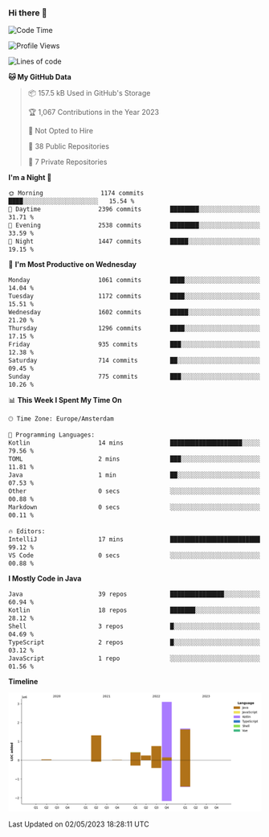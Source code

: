 ### Hi there 👋


<!--START_SECTION:waka-->
![Code Time](http://img.shields.io/badge/Code%20Time-3%2C173%20hrs%2057%20mins-blue)

![Profile Views](http://img.shields.io/badge/Profile%20Views-0-blue)

![Lines of code](https://img.shields.io/badge/From%20Hello%20World%20I%27ve%20Written-7.6%20million%20lines%20of%20code-blue)

**🐱 My GitHub Data** 

> 📦 157.5 kB Used in GitHub's Storage 
 > 
> 🏆 1,067 Contributions in the Year 2023
 > 
> 🚫 Not Opted to Hire
 > 
> 📜 38 Public Repositories 
 > 
> 🔑 7 Private Repositories 
 > 
**I'm a Night 🦉** 

```text
🌞 Morning                1174 commits        ████░░░░░░░░░░░░░░░░░░░░░   15.54 % 
🌆 Daytime                2396 commits        ████████░░░░░░░░░░░░░░░░░   31.71 % 
🌃 Evening                2538 commits        ████████░░░░░░░░░░░░░░░░░   33.59 % 
🌙 Night                  1447 commits        █████░░░░░░░░░░░░░░░░░░░░   19.15 % 
```
📅 **I'm Most Productive on Wednesday** 

```text
Monday                   1061 commits        ████░░░░░░░░░░░░░░░░░░░░░   14.04 % 
Tuesday                  1172 commits        ████░░░░░░░░░░░░░░░░░░░░░   15.51 % 
Wednesday                1602 commits        █████░░░░░░░░░░░░░░░░░░░░   21.20 % 
Thursday                 1296 commits        ████░░░░░░░░░░░░░░░░░░░░░   17.15 % 
Friday                   935 commits         ███░░░░░░░░░░░░░░░░░░░░░░   12.38 % 
Saturday                 714 commits         ██░░░░░░░░░░░░░░░░░░░░░░░   09.45 % 
Sunday                   775 commits         ███░░░░░░░░░░░░░░░░░░░░░░   10.26 % 
```


📊 **This Week I Spent My Time On** 

```text
🕑︎ Time Zone: Europe/Amsterdam

💬 Programming Languages: 
Kotlin                   14 mins             ████████████████████░░░░░   79.56 % 
TOML                     2 mins              ███░░░░░░░░░░░░░░░░░░░░░░   11.81 % 
Java                     1 min               ██░░░░░░░░░░░░░░░░░░░░░░░   07.53 % 
Other                    0 secs              ░░░░░░░░░░░░░░░░░░░░░░░░░   00.88 % 
Markdown                 0 secs              ░░░░░░░░░░░░░░░░░░░░░░░░░   00.11 % 

🔥 Editors: 
IntelliJ                 17 mins             █████████████████████████   99.12 % 
VS Code                  0 secs              ░░░░░░░░░░░░░░░░░░░░░░░░░   00.88 % 
```

**I Mostly Code in Java** 

```text
Java                     39 repos            ███████████████░░░░░░░░░░   60.94 % 
Kotlin                   18 repos            ███████░░░░░░░░░░░░░░░░░░   28.12 % 
Shell                    3 repos             █░░░░░░░░░░░░░░░░░░░░░░░░   04.69 % 
TypeScript               2 repos             █░░░░░░░░░░░░░░░░░░░░░░░░   03.12 % 
JavaScript               1 repo              ░░░░░░░░░░░░░░░░░░░░░░░░░   01.56 % 
```



**Timeline**

![Lines of Code chart](https://raw.githubusercontent.com/powercasgamer/powercasgamer/master/assets/bar_graph.png)


 Last Updated on 02/05/2023 18:28:11 UTC
<!--END_SECTION:waka-->
